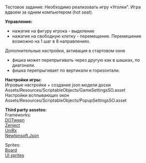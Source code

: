 Тестовое задание: Необходимо реализовать игру «Уголки". Игра вдвоем за одним компьютером (hot seat).

**Управление:**
- нажатие на фигуру игрока - выделение
- нажатие на свободную клетку - перемещение. Перемешение возможно на 1 шаг в 8 направлениях.

Дополнительные настройки, активация в стартовом окне
- фишка может перепрыгивать через другую как в шашках, по диагонали.
- фишка перепрыгивает по вертикали и горизонтали.

**Настройки игры:<br />**
Игровые настройки + создание json модели доски<br />
Assets/Resources/ScriptableObjects/GameSettingsSO.asset<br />
Настройки всплывающих окон<br />
Assets/Resources/ScriptableObjects/PopupSettingsSO.asset

**Third party assetes:<br />**
Frameworks:<br />
[DOTween](http://dotween.demigiant.com/)<br />
[Zenject](https://github.com/modesttree/Zenject)<br />
[UniRx](https://github.com/neuecc/UniRx)<br />
[Newtonsoft.Json](https://github.com/jilleJr/Newtonsoft.Json-for-Unity)<br />

Sprites:<br />
[Board](https://gamesupply.itch.io/basic-chess-asset)<br />
[UI sprites](https://www.kenney.nl/assets/ui-pack)
